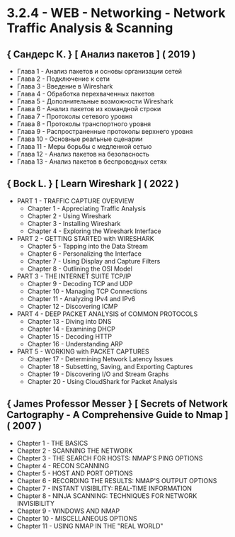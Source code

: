 # 3.2.4 - WEB - Networking - Network Traffic Analysis & Scanning

## { Сандерс К. } [ Анализ пакетов ] ( 2019 )

- Глава 1 - Анализ пакетов и основы организации сетей
- Глава 2 - Подключение к сети
- Глава 3 - Введение в Wireshark
- Глава 4 - Обработка перехваченных пакетов
- Глава 5 - Дополнительные возможности Wireshark
- Глава 6 - Анализ пакетов из командной строки
- Глава 7 - Протоколы сетевого уровня
- Глава 8 - Протоколы транспортного уровня
- Глава 9 - Распространенные протоколы верхнего уровня
- Глава 10 - Основные реальные сценарии
- Глава 11 - Меры борьбы с медленной сетью
- Глава 12 - Анализ пакетов на безопасность
- Глава 13 - Анализ пакетов в беспроводных сетях

## { Bock L. } [ Learn Wireshark ] ( 2022 )

- PART 1 - TRAFFIC CAPTURE OVERVIEW
  - Chapter 1 - Appreciating Traffic Analysis
  - Chapter 2 - Using Wireshark
  - Chapter 3 - Installing Wireshark
  - Chapter 4 - Exploring the Wireshark Interface
- PART 2 - GETTING STARTED with WIRESHARK
  - Chapter 5 - Tapping into the Data Stream
  - Chapter 6 - Personalizing the Interface
  - Chapter 7 - Using Display and Capture Filters
  - Chapter 8 - Outlining the OSI Model
- PART 3 - THE INTERNET SUITE TCP/IP
  - Chapter 9 - Decoding TCP and UDP
  - Chapter 10 - Managing TCP Connections
  - Chapter 11 - Analyzing IPv4 and IPv6
  - Chapter 12 - Discovering ICMP
- PART 4 - DEEP PACKET ANALYSIS of COMMON PROTOCOLS
  - Chapter 13 - Diving into DNS
  - Chapter 14 - Examining DHCP
  - Chapter 15 - Decoding HTTP
  - Chapter 16 - Understanding ARP
- PART 5 - WORKING with PACKET CAPTURES
  - Chapter 17 - Determining Network Latency Issues
  - Chapter 18 - Subsetting, Saving, and Exporting Captures
  - Chapter 19 - Discovering I/O and Stream Graphs
  - Chapter 20 - Using CloudShark for Packet Analysis

## { James Professor Messer } [ Secrets of Network Cartography - A Comprehensive Guide to Nmap ] ( 2007 )

- Chapter 1 - THE BASICS
- Chapter 2 - SCANNING THE NETWORK
- Chapter 3 - THE SEARCH FOR HOSTS: NMAP'S PING OPTIONS
- Chapter 4 - RECON SCANNING
- Chapter 5 - HOST AND PORT OPTIONS
- Chapter 6 - RECORDING THE RESULTS: NMAP'S OUTPUT OPTIONS
- Chapter 7 - INSTANT VISIBILITY: REAL-TIME INFORMATION
- Chapter 8 - NINJA SCANNING: TECHNIQUES FOR NETWORK INVISIBILITY
- Chapter 9 - WINDOWS AND NMAP
- Chapter 10 - MISCELLANEOUS OPTIONS
- Chapter 11 - USING NMAP IN THE "REAL WORLD"
